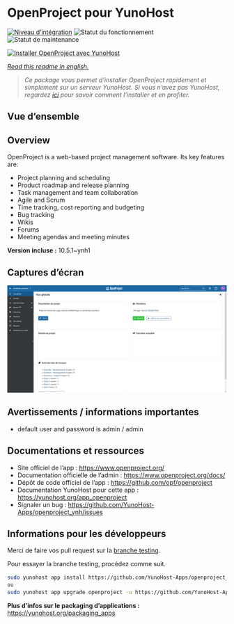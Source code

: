 <!--
N.B.: This README was automatically generated by https://github.com/YunoHost/apps/tree/master/tools/README-generator
It shall NOT be edited by hand.
-->

# OpenProject pour YunoHost

[![Niveau d’intégration](https://dash.yunohost.org/integration/openproject.svg)](https://dash.yunohost.org/appci/app/openproject) ![Statut du fonctionnement](https://ci-apps.yunohost.org/ci/badges/openproject.status.svg) ![Statut de maintenance](https://ci-apps.yunohost.org/ci/badges/openproject.maintain.svg)

[![Installer OpenProject avec YunoHost](https://install-app.yunohost.org/install-with-yunohost.svg)](https://install-app.yunohost.org/?app=openproject)

*[Read this readme in english.](./README.md)*

> *Ce package vous permet d’installer OpenProject rapidement et simplement sur un serveur YunoHost.
Si vous n’avez pas YunoHost, regardez [ici](https://yunohost.org/#/install) pour savoir comment l’installer et en profiter.*

## Vue d’ensemble

## Overview
OpenProject is a web-based project management software. Its key features are:

- Project planning and scheduling
- Product roadmap and release planning
- Task management and team collaboration
- Agile and Scrum
- Time tracking, cost reporting and budgeting
- Bug tracking
- Wikis
- Forums
- Meeting agendas and meeting minutes


**Version incluse :** 10.5.1~ynh1

## Captures d’écran

![Capture d’écran de OpenProject](./doc/screenshots/screenshot1.png)

## Avertissements / informations importantes

* default user and password is admin / admin
## Documentations et ressources

* Site officiel de l’app : <https://www.openproject.org/>
* Documentation officielle de l’admin : <https://www.openproject.org/docs/>
* Dépôt de code officiel de l’app : <https://github.com/opf/openproject>
* Documentation YunoHost pour cette app : <https://yunohost.org/app_openproject>
* Signaler un bug : <https://github.com/YunoHost-Apps/openproject_ynh/issues>

## Informations pour les développeurs

Merci de faire vos pull request sur la [branche testing](https://github.com/YunoHost-Apps/openproject_ynh/tree/testing).

Pour essayer la branche testing, procédez comme suit.

``` bash
sudo yunohost app install https://github.com/YunoHost-Apps/openproject_ynh/tree/testing --debug
ou
sudo yunohost app upgrade openproject -u https://github.com/YunoHost-Apps/openproject_ynh/tree/testing --debug
```

**Plus d’infos sur le packaging d’applications :** <https://yunohost.org/packaging_apps>